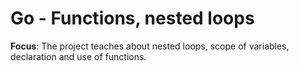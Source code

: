# Go - Functions, nested loops

**Focus**: The project teaches about nested loops, scope of variables, declaration and use of functions.